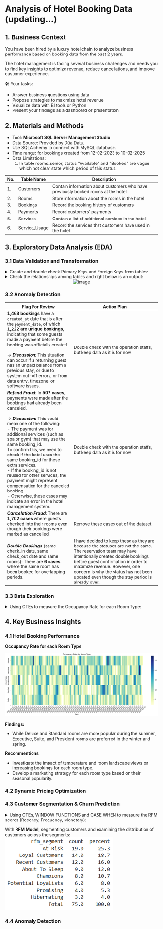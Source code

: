 # Analysis of Hotel Booking Data (updating...)
## 1. Business Context

You have been hired by a luxury hotel chain to analyze business performance based on booking data from the past 2 years.

The hotel management is facing several business challenges and needs you to find key insights to optimize revenue, reduce cancellations, and improve customer experience.

🛠 Your tasks:

- Answer business questions using data
- Propose strategies to maximize hotel revenue
- Visualize data with BI tools or Python
- Present your findings as a dashboard or presentation

## 2. Materials and Methods
- Tool: **Microsoft SQL Server Management Studio**
- Data Source: Provided by Dứa Data.
- Use SQLAlchemy to connect with MySQL database.
- Time range: for bookings created from 12-02-2023 to 10-02-2025
- Data Limitations:
   1. In table rooms_senior, status "Available" and "Booked" are vague which not clear state which period of this status.

| No. | Table Name | Description |
|----------|----------|----------|
| 1.     | Customers     | Contain information about customers who have previously booked rooms at the hotel     |
| 2.    | Rooms     | Store information about the rooms in the hotel     |
| 3.   | Bookings     | Record the booking history of customers     |
| 4.   | Payments     | Record customers' payments     |
| 5.   | Services     | Contain a list of additional services in the hotel     |
| 6.   | Service_Usage     | Record the services that customers have used in the hotel     |

## 3. Exploratory Data Analysis (EDA)
### 3.1 Data Validation and Transformation
<details>
	<summary>Create and double check Primary Keys and Foreign Keys from tables:</summary>

```
with connection.connect() as conn:
    inspector = inspect(conn)
    tables = inspector.get_table_names()
    
    for table in tables:
        print("\n"f"Table: {table}")
        fks = inspector.get_foreign_keys(table)
        pk = inspector.get_pk_constraint(table)
        print("Primary key(s):", pk['constrained_columns'])
        if fks:
            for fk in fks:
                print(f"  Foreign Key: {fk['constrained_columns']} -> {fk['referred_table']}({fk['referred_columns']})")
        else:
                print("  No foreign keys")
```
</details>

<details>
	<summary>Check the relationships among tables and right below is an output:</summary>

```
relations = []

with connection.connect() as conn:
    inspector = inspect(conn)
    tables = inspector.get_table_names()
    
    for table in tables:
        fks = inspector.get_foreign_keys(table)
        for fk in fks:
            relations.append({
                "table": table,
                "column": fk['constrained_columns'],
                "references_table": fk['referred_table'],
                "references_column": fk['referred_columns']
            })

df_rel = pd.DataFrame(relations)
print(df_rel)
```
</details>

<div align = "center">
<img width="822" height="169" alt="image" src="https://github.com/user-attachments/assets/f2fcdf01-93e6-4df9-b05c-0e2c897a7123"/>
</div>

### 3.2 Anomaly Detection
| Flag For Review                  | Action Plan                  |
|-----------------------|---------------------------|
| **1,468 bookings** have a ```created_at``` date that is after the ```payment_date```, of which **1,222 are unique bookings**, indicating that some guests made a payment before the booking was officially created.<br><br>→ ***Discussion:*** This situation can occur if a returning guest has an unpaid balance from a previous stay, or due to system cut-off errors, or from data entry, timezone, or software issues. |Double check with the operation staffs, but keep data as it is for now        |
| ***Refund Fraud***: In **507 cases**, payments were made after the bookings had already been canceled.<br><br>→ ***Discussion:*** This could mean one of the following:<br>- The payment was for additional services (such as spa or gym) that may use the same booking_id.<br>To confirm this, we need to check if the hotel uses the same booking_id for these extra services.<br>- If the booking_id is not reused for other services, the payment might represent compensation for the canceled booking.<br>- Otherwise, these cases may indicate an error in the hotel management system. |Double check with the operation staffs, but keep data as it is for now        |
| ***Cancelation Fraud***: There are **1,702 cases** where guests checked into their rooms even though their bookings were marked as cancelled. |Remove these cases out of the dataset      |
| ***Double Bookings*** (same check_in date, same check_out date and same rooms): There are **6 cases** where the same room has been booked for overlapping periods. |I have decided to keep these as they are because the statuses are not the same. The reservation team may have intentionally created double bookings before guest confirmation in order to maximize revenue. However, one concern is why the status has not been updated even though the stay period is already over.      |
   
### 3.3 Data Exploration
<details>
	<summary>Using CTEs to measure the Occupancy Rate for each Room Type:</summary>
	
```
WITH daily_booked_by_room_type AS (
	SELECT rm.room_type, ebd.curr_check_in,
			COUNT(ebd.curr_check_in) AS booked_room_count
	FROM expand_booking_by_date ebd
	JOIN rooms_senior rm ON ebd.room_id = rm.room_id
	GROUP BY rm.room_type, ebd.curr_check_in),
	
	total_available_rooms_by_room_type AS (
	SELECT room_type,
			COUNT(*) AS available_room_count_by_room_type
	FROM rooms_senior
	GROUP BY room_type
	)
	
SELECT dbb.curr_check_in, dbb.room_type,
		ROUND((dbb.booked_room_count*100 / avai.available_room_count_by_room_type),2) AS occupancy_rate
FROM daily_booked_by_room_type dbb
JOIN total_available_rooms_by_room_type avai
	ON dbb.room_type = avai.room_type
GROUP BY dbb.curr_check_in, dbb.room_type
```
</details>

## 4. Key Business Insights
###  4.1 Hotel Booking Performance
**Occupancy Rate for each Room Type**

![image](https://github.com/kimphuongdo2710/analysis-of-hotel-booking-data/blob/c6215de80855586a5568d21ae100501f1cf80baf/asset/Screenshot%202025-10-08%20201322.png)

**Findings:**
- While Deluxe and Standard rooms are more popular during the summer, Executive, Suite, and President rooms are preferred in the winter and spring. 

**Recommentions**
- Investigate the impact of temperature and room landscape views on increasing bookings for each room type.
- Develop a marketing strategy for each room type based on their seasonal popularity.

###  4.2 Dynamic Pricing Optimization
###  4.3 Customer Segmentation & Churn Prediction
<details>
	<summary>Using CTEs, WINDOW FUNCTIONS and CASE WHEN to measure the RFM scores (Recency, Frequency, Monetary):</summary>

```
	query = '''WITH rfm AS (
	SELECT	bk.customer_id, 
		DATEDIFF("2025-02-11",MAX(pm.payment_date)) AS Recency,
        COUNT(pm.payment_date) AS Frequency,
        SUM(amount) AS Monetary
	FROM hotel_revenue_10mar25.bookings_senior bk
	LEFT JOIN payments_senior pm ON bk.booking_id = pm.booking_id
	GROUP BY bk.customer_id
    ),
rfm_score AS (SELECT customer_id, Recency, Frequency, Monetary,
	NTILE(5) OVER (ORDER BY Recency) AS R,
    NTILE(5) OVER (ORDER BY Frequency) AS F,
    NTILE(5) OVER (ORDER BY Monetary) AS M
FROM rfm),

temp AS (SELECT R, F, M, CONCAT(R, F , M) AS RFM, COUNT(*) AS rfm_count
FROM rfm_score
GROUP BY R, F, M, CONCAT(R, F , M)),

segment_count AS (SELECT 
	CASE 
			WHEN (R BETWEEN 4 AND 5) AND (F BETWEEN 4 AND 5) AND (M BETWEEN 4 AND 5) THEN 'Champions'
            WHEN (R in (3,4,5)) AND (F in (3,4,5)) AND (M in (3,4,5)) THEN 'Loyal Customers'
            WHEN (R in (3,4,5)) AND (F in (3,4,5)) AND (M in (1,2,3)) THEN 'Potential Loyalists'
            WHEN (R in (3,4,5)) AND (F in (1,2)) AND (M in (1,2)) THEN 'Recent Customers'
            WHEN (R in (3,4,5)) AND (F in (1,2)) AND (M in (1,2,3,4,5)) THEN 'Promising'
            WHEN (R in (3,4,5)) AND (F in (2,3,4)) AND (M in (3,4,5)) THEN 'Customers Need Attention'
            WHEN (R in (2,3)) AND (F in (1,2,3)) AND (M in (1,2,3)) THEN 'About To Sleep'
            WHEN (R in (1,2)) AND (F in (2,3,4,5)) AND (M in (2,3,4,5)) THEN 'At Risk'
            WHEN (R in (1,2)) AND (F in (1,2,3,4,5)) AND (M in (3,4,5)) THEN 'Can''t Lose Them'
            WHEN (R in (1,2,3)) AND (F in (1,2,3,4,5)) AND (M in (1,2,3)) THEN 'Hibernating'
            WHEN (R in (1)) AND (F in (1,2,3,4,5)) AND (M in (1,2)) THEN 'Lost'
            ELSE 'Unclassified'
		END AS rfm_segment,
		COUNT(*) as count
FROM temp 
GROUP BY rfm_segment
ORDER BY count DESC)

SELECT rfm_segment, count, ROUND(count*100/SUM(count) OVER(),1) AS percent
FROM segment_count
GROUP BY rfm_segment

UNION ALL

SELECT 'Total', SUM(count), 100
FROM segment_count
;'''

try:
    with connection.connect() as conn:
        df = pd.read_sql(query, conn)
        print(df)

except Exception as e:
    print('Error:', e)
```

</details>

With **RFM Model**, segmenting customers and examining the distribution of customers across the segments:
![image](https://github.com/kimphuongdo2710/analysis-of-hotel-booking-data/blob/main/asset/Screenshot%202025-10-15%20121044.png)

###  4.4 Anomaly Detection
